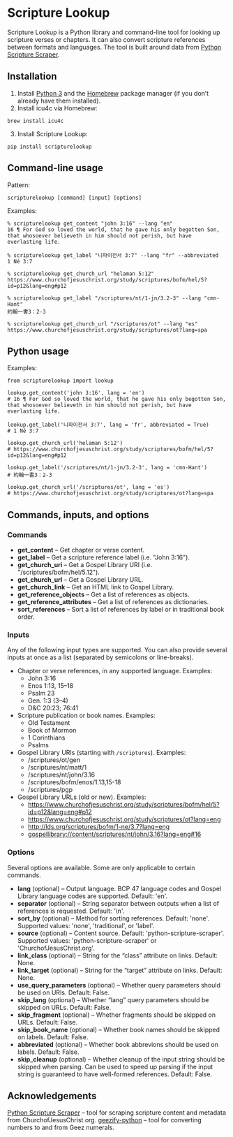 # Scripture Lookup

Scripture Lookup is a Python library and command-line tool for looking up scripture verses or chapters. It can also convert scripture references between formats and languages. The tool is built around data from [Python Scripture Scraper](https://github.com/samuelbradshaw/python-scripture-scraper).


## Installation

1. Install [Python 3](https://gist.github.com/samuelbradshaw/932d48ef1eff07e288e25e4355dbce5d) and the [Homebrew](https://brew.sh) package manager (if you don’t already have them installed).
2. Install icu4c via Homebrew:
```
brew install icu4c
```
3. Install Scripture Lookup:
```
pip install scripturelookup
```


## Command-line usage

Pattern:
```
scripturelookup [command] [input] [options]
```

Examples:
```
% scripturelookup get_content "john 3:16" --lang "en"
16 ¶ For God so loved the world, that he gave his only begotten Son, that whosoever believeth in him should not perish, but have everlasting life.

% scripturelookup get_label "니파이전서 3:7" --lang "fr" --abbreviated
1 Né 3:7

% scripturelookup get_church_url "helaman 5:12"
https://www.churchofjesuschrist.org/study/scriptures/bofm/hel/5?id=p12&lang=eng#p12

% scripturelookup get_label "/scriptures/nt/1-jn/3.2-3" --lang "cmn-Hant"
約翰一書3：2-3

% scripturelookup get_church_url "/scriptures/ot" --lang "es"
https://www.churchofjesuschrist.org/study/scriptures/ot?lang=spa
```


## Python usage

Examples:
```
from scripturelookup import lookup

lookup.get_content('john 3:16', lang = 'en')
# 16 ¶ For God so loved the world, that he gave his only begotten Son, that whosoever believeth in him should not perish, but have everlasting life.

lookup.get_label('니파이전서 3:7', lang = 'fr', abbreviated = True)
# 1 Né 3:7

lookup.get_church_url('helaman 5:12')
# https://www.churchofjesuschrist.org/study/scriptures/bofm/hel/5?id=p12&lang=eng#p12

lookup.get_label('/scriptures/nt/1-jn/3.2-3', lang = 'cmn-Hant')
# 約翰一書3：2-3

lookup.get_church_url('/scriptures/ot', lang = 'es')
# https://www.churchofjesuschrist.org/study/scriptures/ot?lang=spa
```


## Commands, inputs, and options

### Commands

- **get_content** – Get chapter or verse content.
- **get_label** – Get a scripture reference label (i.e. "John 3:16").
- **get_church_uri** – Get a Gospel Library URI (i.e. "/scriptures/bofm/hel/5.12").
- **get_church_url** – Get a Gospel Library URL.
- **get_church_link** – Get an HTML link to Gospel Library.
- **get_reference_objects** – Get a list of references as objects.
- **get_reference_attributes** – Get a list of references as dictionaries.
- **sort_references** – Sort a list of references by label or in traditional book order.

### Inputs

Any of the following input types are supported. You can also provide several inputs at once as a list (separated by semicolons or line-breaks).

- Chapter or verse references, in any supported language. Examples:
  - John 3:16
  - Enos 1:13, 15–18
  - Psalm 23
  - Gen. 1:3 (3–4)
  - D&C 20:23; 76:41
- Scripture publication or book names. Examples:
  - Old Testament
  - Book of Mormon
  - 1 Corinthians
  - Psalms
- Gospel Library URIs (starting with `/scriptures`). Examples:
  - /scriptures/ot/gen
  - /scriptures/nt/matt/1
  - /scriptures/nt/john/3.16
  - /scriptures/bofm/enos/1.13,15-18
  - /scriptures/pgp
- Gospel Library URLs (old or new). Examples:
  - https://www.churchofjesuschrist.org/study/scriptures/bofm/hel/5?id=p12&lang=eng#p12
  - https://www.churchofjesuschrist.org/study/scriptures/ot?lang=eng
  - http://lds.org/scriptures/bofm/1-ne/3.7?lang=eng
  - [gospellibrary://content/scriptures/nt/john/3.16?lang=eng#16](https://www.churchofjesuschrist.org/study/scriptures/nt/john/3?id=p16&lang=eng#p16)

### Options

Several options are available. Some are only applicable to certain commands.

- **lang** (optional) – Output language. BCP 47 language codes and Gospel Library language codes are supported. Default: 'en'.
- **separator** (optional) – String separator between outputs when a list of references is requested. Default: '\n'.
- **sort_by** (optional) – Method for sorting references. Default: 'none'. Supported values: 'none', 'traditional', or 'label'.
- **source** (optional) – Content source. Default: 'python-scripture-scraper'. Supported values: 'python-scripture-scraper' or 'ChurchofJesusChrist.org'.
- **link_class** (optional) – String for the “class” attribute on links. Default: None.
- **link_target** (optional) – String for the “target” attribute on links. Default: None.
- **use_query_parameters** (optional) – Whether query parameters should be used on URIs. Default: False.
- **skip_lang** (optional) – Whether “lang” query parameters should be skipped on URLs. Default: False.
- **skip_fragment** (optional) – Whether fragments should be skipped on URLs. Default: False.
- **skip_book_name** (optional) – Whether book names should be skipped on labels. Default: False.
- **abbreviated** (optional) – Whether book abbrevions should be used on labels. Default: False.
- **skip_cleanup** (optional) – Whether cleanup of the input string should be skipped when parsing. Can be used to speed up parsing if the input string is guaranteed to have well-formed references. Default: False.


## Acknowledgements
[Python Scripture Scraper](https://github.com/samuelbradshaw/python-scripture-scraper) – tool for scraping scripture content and metadata from ChurchofJesusChrist.org.
[geezify-python](https://github.com/logicalperson0/geezify-python) – tool for converting numbers to and from Geez numerals.
